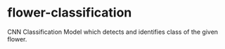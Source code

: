 # flower-classification
 CNN Classification Model which detects and identifies class of the given flower.
